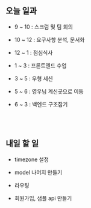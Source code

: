 ## 오늘 일과

- 9 ~ 10 : 스크럼 및 팀 회의

- 10 ~ 12 : 요구사항 분석, 문서화

- 12 ~ 1 : 점심식사

- 1 ~ 3 : 프론트엔드 수업

- 3 ~ 5 : 우형 세션

- 5 ~ 6 : 영우님 계신곳으로 이동

- 6 ~ 3 : 백엔드 구조잡기

</br>
</br>

## 내일 할 일

- timezone 설정

- model 나머지 만들기

- 라우팅

- 회원가입, 샘플 api 만들기